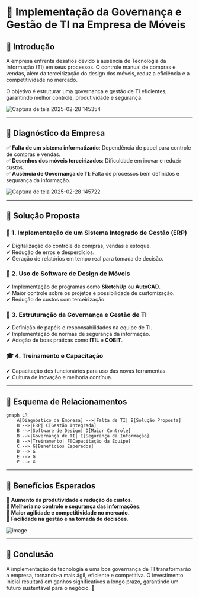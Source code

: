 # 📌 Implementação da Governança e Gestão de TI na Empresa de Móveis

## 📌 Introdução
A empresa enfrenta desafios devido à ausência de Tecnologia da Informação (TI) em seus processos. O controle manual de compras e vendas, além da terceirização do design dos móveis, reduz a eficiência e a competitividade no mercado. 

O objetivo é estruturar uma governança e gestão de TI eficientes, garantindo melhor controle, produtividade e segurança.

![Captura de tela 2025-02-28 145354](https://github.com/user-attachments/assets/221ea5b5-bf38-4324-992c-6373c896a286)


---

## 📌 Diagnóstico da Empresa
✅ **Falta de um sistema informatizado**: Dependência de papel para controle de compras e vendas.  
✅ **Desenhos dos móveis terceirizados**: Dificuldade em inovar e reduzir custos.  
✅ **Ausência de Governança de TI**: Falta de processos bem definidos e segurança da informação.  

![Captura de tela 2025-02-28 145722](https://github.com/user-attachments/assets/8449e7a1-505f-4ee6-a389-12d15bb37e75)


---

## 📌 Solução Proposta

### 🚀 1. Implementação de um Sistema Integrado de Gestão (ERP)
✔ Digitalização do controle de compras, vendas e estoque.  
✔ Redução de erros e desperdícios.  
✔ Geração de relatórios em tempo real para tomada de decisão.  

### 🎨 2. Uso de Software de Design de Móveis
✔ Implementação de programas como **SketchUp** ou **AutoCAD**.  
✔ Maior controle sobre os projetos e possibilidade de customização.  
✔ Redução de custos com terceirização.  

### 🏢 3. Estruturação da Governança e Gestão de TI
✔ Definição de papéis e responsabilidades na equipe de TI.  
✔ Implementação de normas de segurança da informação.  
✔ Adoção de boas práticas como **ITIL** e **COBIT**.  

### 🎓 4. Treinamento e Capacitação
✔ Capacitação dos funcionários para uso das novas ferramentas.  
✔ Cultura de inovação e melhoria contínua.  


---

## 📌 Esquema de Relacionamentos

```mermaid
graph LR
    A[Diagnóstico da Empresa] -->|Falta de TI| B[Solução Proposta]
    B -->|ERP| C[Gestão Integrada]
    B -->|Software de Design| D[Maior Controle]
    B -->|Governança de TI| E[Segurança da Informação]
    B -->|Treinamento| F[Capacitação da Equipe]
    C --> G[Benefícios Esperados]
    D --> G
    E --> G
    F --> G
```

---

## 📌 Benefícios Esperados
🎯 **Aumento da produtividade e redução de custos**.  
🎯 **Melhoria no controle e segurança das informações**.  
🎯 **Maior agilidade e competitividade no mercado**.  
🎯 **Facilidade na gestão e na tomada de decisões**.  

![image](https://github.com/user-attachments/assets/b2c4a7d3-c975-4ec1-847b-6ec552b32372)



---

## 📌 Conclusão
A implementação de tecnologia e uma boa governança de TI transformarão a empresa, tornando-a mais ágil, eficiente e competitiva. O investimento inicial resultará em ganhos significativos a longo prazo, garantindo um futuro sustentável para o negócio. 🚀


